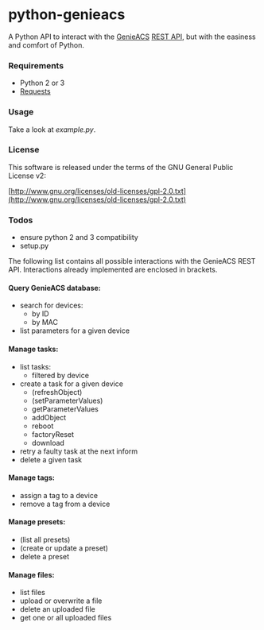 # python-genieacs

A Python API to interact with the [GenieACS](https://github.com/zaidka/genieacs) [REST API](https://github.com/zaidka/genieacs/wiki/API-Reference), but with the easiness and comfort of Python.

### Requirements

* Python 2 or 3
* [Requests](http://python-requests.org/)

### Usage

Take a look at *example.py*.

### License

This software is released under the terms of the
GNU General Public License v2:

[http://www.gnu.org/licenses/old-licenses/gpl-2.0.txt](http://www.gnu.org/licenses/old-licenses/gpl-2.0.txt)

### Todos

* ensure python 2 and 3 compatibility
* setup.py

The following list contains all possible interactions with the GenieACS REST API. Interactions already implemented are enclosed in brackets.

#### Query GenieACS database:

* search for devices:
  * by ID
  * by MAC
* list parameters for a given device

#### Manage tasks:

* list tasks:
  * filtered by device
* create a task for a given device
  * (refreshObject)
  * (setParameterValues)
  * getParameterValues
  * addObject
  * reboot
  * factoryReset
  * download
* retry a faulty task at the next inform
* delete a given task

#### Manage tags:

* assign a tag to a device
* remove a tag from a device

#### Manage presets:

* (list all presets)
* (create or update a preset)
* delete a preset

#### Manage files:

* list files
* upload or overwrite a file
* delete an uploaded file
* get one or all uploaded files
